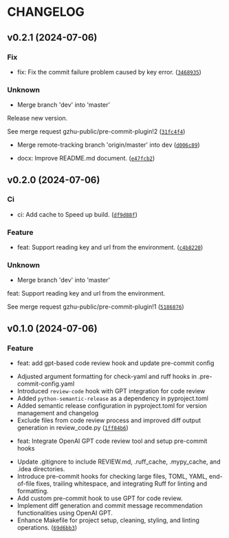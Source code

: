 # CHANGELOG

## v0.2.1 (2024-07-06)

### Fix

* fix: Fix the commit failure problem caused by key error. ([`3468935`](http://172.22.121.51:8929/gzhu-public/pre-commit-plugin/-/commit/34689359c6c0fcb7be673d26e888c3a94be66bd9))

### Unknown

* Merge branch &#39;dev&#39; into &#39;master&#39;

Release new version.

See merge request gzhu-public/pre-commit-plugin!2 ([`31fc4f4`](http://172.22.121.51:8929/gzhu-public/pre-commit-plugin/-/commit/31fc4f4dd50ee07a353d0324218b9cd709667faa))

* Merge remote-tracking branch &#39;origin/master&#39; into dev ([`d006c89`](http://172.22.121.51:8929/gzhu-public/pre-commit-plugin/-/commit/d006c8950deb74208c83854e0f9a944c54a6f8d2))

* docx: Improve README.md document. ([`e47fcb2`](http://172.22.121.51:8929/gzhu-public/pre-commit-plugin/-/commit/e47fcb2a66f98741b24877fc3bcb543224f2554f))

## v0.2.0 (2024-07-06)

### Ci

* ci: Add cache to Speed up build. ([`df9d88f`](http://172.22.121.51:8929/gzhu-public/pre-commit-plugin/-/commit/df9d88f32874438008b696c777b0c9c9517b2327))

### Feature

* feat: Support reading key and url from the environment. ([`c4b8220`](http://172.22.121.51:8929/gzhu-public/pre-commit-plugin/-/commit/c4b8220ab98de752863ea502eaf46c746a763538))

### Unknown

* Merge branch &#39;dev&#39; into &#39;master&#39;

feat: Support reading key and url from the environment.

See merge request gzhu-public/pre-commit-plugin!1 ([`5186876`](http://172.22.121.51:8929/gzhu-public/pre-commit-plugin/-/commit/5186876260a9f82e889563d456f6eb1aa10d0de7))

## v0.1.0 (2024-07-06)

### Feature

* feat: add gpt-based code review hook and update pre-commit config

- Adjusted argument formatting for check-yaml and ruff hooks in .pre-commit-config.yaml
- Introduced `review-code` hook with GPT integration for code review
- Added `python-semantic-release` as a dependency in pyproject.toml
- Added semantic release configuration in pyproject.toml for version management and changelog
- Exclude files from code review process and improved diff output generation in review_code.py ([`1ff84b6`](http://172.22.121.51:8929/gzhu-public/pre-commit-plugin/-/commit/1ff84b69c6074dbab766aba7f8d8bbd2e5c05c0c))

* feat: Integrate OpenAI GPT code review tool and setup pre-commit hooks

- Update .gitignore to include REVIEW.md, .ruff_cache, .mypy_cache, and .idea directories.
- Introduce pre-commit hooks for checking large files, TOML, YAML, end-of-file fixes, trailing whitespace, and integrating Ruff for linting and formatting.
- Add custom pre-commit hook to use GPT for code review.
- Implement diff generation and commit message recommendation functionalities using OpenAI GPT.
- Enhance Makefile for project setup, cleaning, styling, and linting operations. ([`69d6bb3`](http://172.22.121.51:8929/gzhu-public/pre-commit-plugin/-/commit/69d6bb3655815e9503f8c83b127eab13bbec8d44))
